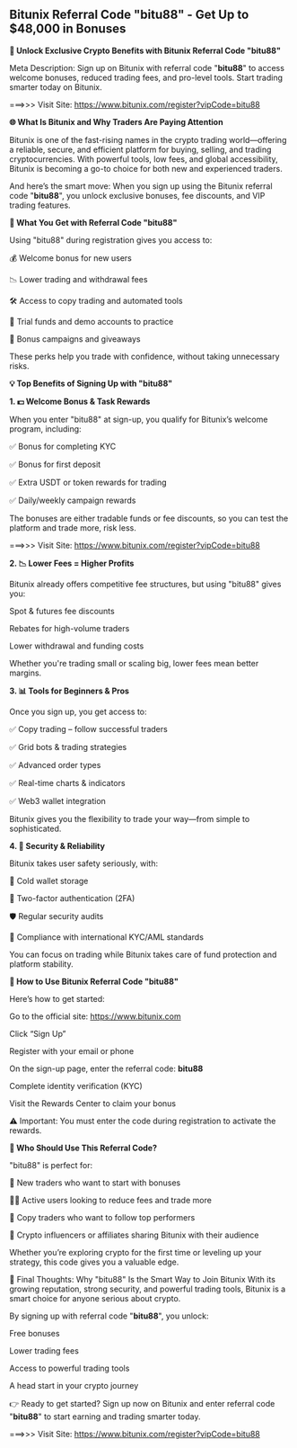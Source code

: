 ## Bitunix Referral Code "bitu88" - Get Up to $48,000 in Bonuses

**🚀 Unlock Exclusive Crypto Benefits with Bitunix Referral Code "bitu88"**

Meta Description:
Sign up on Bitunix with referral code "**bitu88**" to access welcome bonuses, reduced trading fees, and pro-level tools. Start trading smarter today on Bitunix.

===>>> Visit Site: https://www.bitunix.com/register?vipCode=bitu88

**🌐 What Is Bitunix and Why Traders Are Paying Attention**

Bitunix is one of the fast-rising names in the crypto trading world—offering a reliable, secure, and efficient platform for buying, selling, and trading cryptocurrencies. With powerful tools, low fees, and global accessibility, Bitunix is becoming a go-to choice for both new and experienced traders.

And here’s the smart move:
When you sign up using the Bitunix referral code "**bitu88**", you unlock exclusive bonuses, fee discounts, and VIP trading features.

**🎁 What You Get with Referral Code "bitu88"**

Using "bitu88" during registration gives you access to:

💰 Welcome bonus for new users

📉 Lower trading and withdrawal fees

🛠️ Access to copy trading and automated tools

🧠 Trial funds and demo accounts to practice

🎯 Bonus campaigns and giveaways

These perks help you trade with confidence, without taking unnecessary risks.

**💡 Top Benefits of Signing Up with "bitu88"**

**1. 💵 Welcome Bonus & Task Rewards**

When you enter "bitu88" at sign-up, you qualify for Bitunix’s welcome program, including:

✅ Bonus for completing KYC

✅ Bonus for first deposit

✅ Extra USDT or token rewards for trading

✅ Daily/weekly campaign rewards

The bonuses are either tradable funds or fee discounts, so you can test the platform and trade more, risk less.

===>>> Visit Site: https://www.bitunix.com/register?vipCode=bitu88


**2. 📉 Lower Fees = Higher Profits**

Bitunix already offers competitive fee structures, but using "bitu88" gives you:

Spot & futures fee discounts

Rebates for high-volume traders

Lower withdrawal and funding costs

Whether you're trading small or scaling big, lower fees mean better margins.

**3. 📊 Tools for Beginners & Pros**

Once you sign up, you get access to:

✅ Copy trading – follow successful traders

✅ Grid bots & trading strategies

✅ Advanced order types

✅ Real-time charts & indicators

✅ Web3 wallet integration

Bitunix gives you the flexibility to trade your way—from simple to sophisticated.

**4. 🔐 Security & Reliability**

Bitunix takes user safety seriously, with:

🔐 Cold wallet storage

🧱 Two-factor authentication (2FA)

🛡️ Regular security audits

📜 Compliance with international KYC/AML standards

You can focus on trading while Bitunix takes care of fund protection and platform stability.

**📝 How to Use Bitunix Referral Code "bitu88"**

Here’s how to get started:

Go to the official site: https://www.bitunix.com

Click “Sign Up”

Register with your email or phone

On the sign-up page, enter the referral code: **bitu88**

Complete identity verification (KYC)

Visit the Rewards Center to claim your bonus

⚠️ Important: You must enter the code during registration to activate the rewards.

**👥 Who Should Use This Referral Code?**

"bitu88" is perfect for:

🔰 New traders who want to start with bonuses

🧑‍💻 Active users looking to reduce fees and trade more

🧠 Copy traders who want to follow top performers

📢 Crypto influencers or affiliates sharing Bitunix with their audience

Whether you’re exploring crypto for the first time or leveling up your strategy, this code gives you a valuable edge.

🎯 Final Thoughts: Why "bitu88" Is the Smart Way to Join Bitunix
With its growing reputation, strong security, and powerful trading tools, Bitunix is a smart choice for anyone serious about crypto.

By signing up with referral code "**bitu88**", you unlock:

Free bonuses

Lower trading fees

Access to powerful trading tools

A head start in your crypto journey

👉 Ready to get started?
Sign up now on Bitunix and enter referral code "**bitu88**" to start earning and trading smarter today.

===>>> Visit Site: https://www.bitunix.com/register?vipCode=bitu88
